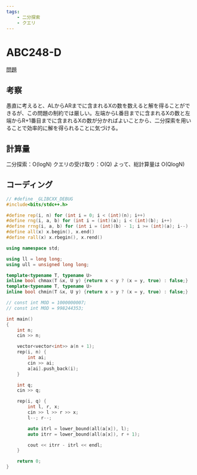 ```yaml
---
tags:
    - 二分探索
    - クエリ
---
```


# ABC248-D

[問題](https://atcoder.jp/contests/abc248/tasks/abc248_d)

## 考察

愚直に考えると、ALからARまでに含まれるXの数を数えると解を得ることができるが、この問題の制約では厳しい。左端からL番目までに含まれるXの数と左端からR+1番目までに含まれるXの数が分かればよいことから、二分探索を用いることで効率的に解を得られることに気づける。

## 計算量

二分探索：O(logN)
クエリの受け取り：O(Q)
よって、総計算量は
O(QlogN)

## コーディング

```cpp
// #define _GLIBCXX_DEBUG
#include<bits/stdc++.h>

#define rep(i, n) for (int i = 0; i < (int)(n); i++)
#define rng(i, a, b) for (int i = (int)(a); i < (int)(b); i++)
#define rrng(i, a, b) for (int i = (int)(b) - 1; i >= (int)(a); i--)
#define all(x) x.begin(), x.end()
#define rall(x) x.rbegin(), x.rend()

using namespace std;

using ll = long long;
using ull = unsigned long long;

template<typename T, typename U>
inline bool chmax(T &x, U y) {return x < y ? (x = y, true) : false;}
template<typename T, typename U>
inline bool chmin(T &x, U y) {return x > y ? (x = y, true) : false;}

// const int MOD = 1000000007;
// const int MOD = 998244353;

int main()
{
    int n;
    cin >> n;

    vector<vector<int>> a(n + 1);
    rep(i, n) {
        int ai;
        cin >> ai;
        a[ai].push_back(i);
    }

    int q;
    cin >> q;

    rep(i, q) {
        int l, r, x;
        cin >> l >> r >> x;
        l--; r--;

        auto itrl = lower_bound(all(a[x]), l);
        auto itrr = lower_bound(all(a[x]), r + 1);

        cout << itrr - itrl << endl;
    }

    return 0;
}
```
